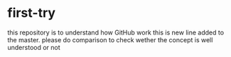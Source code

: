 # first-try
this repository is to understand how GitHub work
this is new line added to the master. please do comparison to check wether the concept is well understood or not
